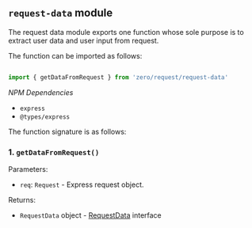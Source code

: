 ## `request-data` module

The request data module exports one function whose sole purpose is to extract user data and user input from request. 


The function can be imported as follows:

```typescript

import { getDataFromRequest } from 'zero/request/request-data'

```

*NPM Dependencies*
* `express`
* `@types/express`

The function signature is as follows:

### 1. `getDataFromRequest()`

Parameters:
* `req`: `Request` - Express request object.


Returns: 
* `RequestData` object - [RequestData](../interfaces/request-data.md) interface

